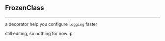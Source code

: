 ## FrozenClass
---
a decorator help you configure `logging` faster


still editing, so nothing for now :p
